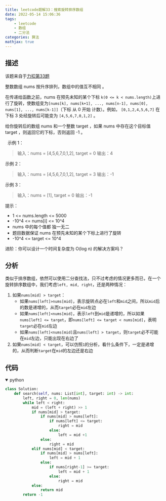 ```yaml
---
title: leetcode题解33：搜索旋转排序数组
date: 2022-05-14 15:06:36
tags:
    - leetcode
    - 数组
    - 二分法
categories: 算法
mathjax: true
---
```


## 描述

该题来自于[力扣第33题](https://leetcode.cn/problems/search-in-rotated-sorted-array)

整数数组 nums 按升序排列，数组中的值互不相同 。
<!--more-->

在传递给函数之前，nums 在预先未知的某个下标 `k(0 <= k < nums.length)`上进行了旋转，使数组变为`[nums[k], nums[k+1], ..., nums[n-1], nums[0], nums[1], ..., nums[k-1]]`（下标 从 0 开始 计数）。例如， `[0,1,2,4,5,6,7]` 在下标 3 处经旋转后可能变为 `[4,5,6,7,0,1,2]` 。

给你旋转后的数组 nums 和一个整数 target ，如果 nums 中存在这个目标值 target ，则返回它的下标，否则返回 -1 。

 
示例 1：

> 输入：nums = [4,5,6,7,0,1,2], target = 0
输出：4

示例 2：

>输入：nums = [4,5,6,7,0,1,2], target = 3
输出：-1

示例 3：

> 输入：nums = [1], target = 0
输出：-1


提示：

* 1 <= nums.length <= 5000
* -10^4 <= nums[i] <= 10^4
* nums 中的每个值都 独一无二
* 题目数据保证 nums 在预先未知的某个下标上进行了旋转
* -10^4 <= target <= 10^4
 

进阶：你可以设计一个时间复杂度为 O(log n) 的解决方案吗？


## 分析

类似于排序数组，依然可以使用二分查找法，只不过考虑的情况更多而已，在一个旋转排序数组中，我们考虑`left, mid, right`，还是两种情况：
1. 如果`nums[mid] > target`：
   - 如果`nums[left]>nums[mid]`，表示旋转点必在`left`和`mid`之间，所以`mid`后的数是递增的，从而`target`必在`mid`左边
   - 如果`nums[left]<nums[mid]`，表示`left`到`mid`是递增的，所以如果`nums[left] <= target`，即`nums[left] <= target < nums[mid]`，表明`target`必在`mid`左边
   - 如果`nums[left]<nums[mid]`且`nums[left] > target`，则`target`必不可能在`mid`左边，只能出现在右边了
2. 如果`nums[mid] < target`，可以仿照`1`的分析，看什么条件下，一定是递增的，从而判断`target`在`mid`的左边还是右边


## 代码

<details open>
<summary>python</summary>

```python
class Solution:
    def search(self, nums: List[int], target: int) -> int:
        left, right = 0, len(nums)
        while left < right:
            mid = (left + right) >> 1
            if nums[mid] > target:
                if nums[mid] > nums[left]:
                    if nums[left] <= target:
                        right = mid
                    else:
                        left = mid +1
                else:
                    right = mid
            elif nums[mid] < target:
                if nums[mid] > nums[left]:
                    left = mid + 1
                else:
                    if nums[right-1] >= target:
                        left = mid + 1
                    else:
                        right = mid
            else:
                return mid
        return -1

```
</details>
